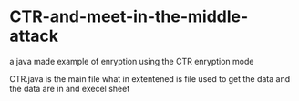 # CTR-and-meet-in-the-middle-attack
a java made example of enryption using the CTR enryption mode




CTR.java is the main file
what in extentened is file used to get the data
and the data are in and execel sheet
